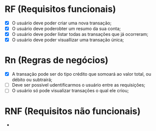 # RF (Requisitos funcionais)

- [x] O usuário deve poder criar uma nova transação;
- [x] O usuário deve poderobter um resumo da sua conta;
- [x] O usuário deve poder listar todas as transações que já ocorreram;
- [x] O usuário deve poder visuallizar uma transação única;

# Rn (Regras de negócios)

- [x] A transação pode ser do tipo crédito que somoará ao valor total, ou débito ou subtrairá;
- [ ] Deve ser possivel udentificarmos o usuário entre as requisições;
- [ ] O usuário só pode visualizar transações o qual ele criou;

# RNF (Requisitos não funcionais)
 
 - 